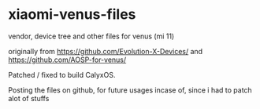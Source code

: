 # xiaomi-venus-files

vendor, device tree and other files for venus (mi 11)

originally from https://github.com/Evolution-X-Devices/ and https://github.com/AOSP-for-venus/

Patched / fixed to build CalyxOS. 

Posting the files on github, for future usages incase of, since i had to patch alot of stuffs
